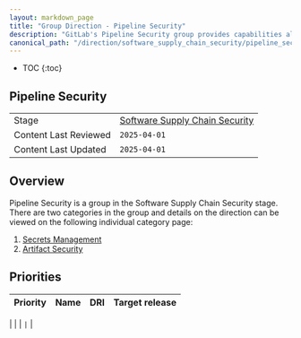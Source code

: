 ```yaml
---
layout: markdown_page
title: "Group Direction - Pipeline Security"
description: "GitLab's Pipeline Security group provides capabilities aligned with ensuring software supply chain security."
canonical_path: "/direction/software_supply_chain_security/pipeline_security/"
---
```


- TOC
{:toc}

## Pipeline Security

| | |
| --- | --- |
| Stage | [Software Supply Chain Security](/direction/software_supply_chain_security/) |
| Content Last Reviewed | `2025-04-01` |
| Content Last Updated  | `2025-04-01` |

## Overview

Pipeline Security is a group in the Software Supply Chain Security stage.  There are two categories in the group and details on the direction can be viewed on the following individual category page:

1. [Secrets Management](https://about.gitlab.com/direction/software_supply_chain_security/pipeline_security/secrets_management/)
1. [Artifact Security](https://about.gitlab.com/direction/software_supply_chain_security/pipeline_security/artifact_security/)


## Priorities

| Priority | Name | DRI | Target release |
| ------ | ------ | ------ | ------ |

|  | []() | `` | `` |

